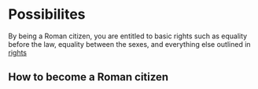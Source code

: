 # Possibilites
By being a Roman citizen, you are entitled to basic rights such as equality before the law, equality between the sexes, and everything else outlined in [rights](rights)

## How to become a Roman citizen

